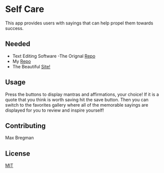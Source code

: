 # Self Care

This app provides users with sayings that can help propel them towards success.

## Needed

- Text Editing Software 
-The Orignal [Repo](https://github.com/turingschool-examples/self-care-center)
- My [Repo](https://github.com/Max9545/self-care-center)
- The Beautiful [Site!](https://max9545.github.io/self-care-center/)

## Usage

Press the buttons to display mantras and affirmations, your choice! If it is a quote that you think is worth saving hit the save button. Then you can switch to the favorites gallery where all of the memorable sayings are displayed for you to review and inspire yourself!



## Contributing

Max Bregman


## License
[MIT](https://choosealicense.com/licenses/mit/)